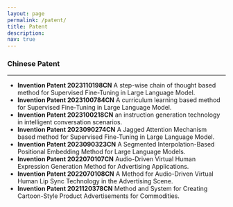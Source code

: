 ```yaml
---
layout: page
permalink: /patent/
title: Patent
description: 
nav: true
---
```

<h3> Chinese Patent</h3>
<hr/>
<ul>


<li><b>Invention Patent 2023110198CN</b> A step-wise chain of thought based method for Supervised Fine-Tuning in Large Language Model.</li>
<li><b>Invention Patent 2023100784CN</b> A curriculum learning based method for Supervised Fine-Tuning in Large Language Model.</li>
<li><b>Invention Patent 2023100218CN</b> an instruction generation technology in intelligent conversation scenarios.</li>
<li><b>Invention Patent 2023090274CN</b> A Jagged Attention Mechanism based method for Supervised Fine-Tuning in Large Language Model.</li>
<li><b>Invention Patent 2023090323CN</b> A Segmented Interpolation-Based Positional Embedding Method for Large Language Models.</li>
<li><b>Invention Patent 2022070107CN</b> Audio-Driven Virtual Human Expression Generation Method for Advertising Applications.</li>
<li><b>Invention Patent 2022070108CN</b> A Method for Audio-Driven Virtual Human Lip Sync Technology in the Advertising Scene.</li>
<li><b>Invention Patent 2021120378CN</b> Method and System for Creating Cartoon-Style Product Advertisements for Commodities.</li>
</ul>

